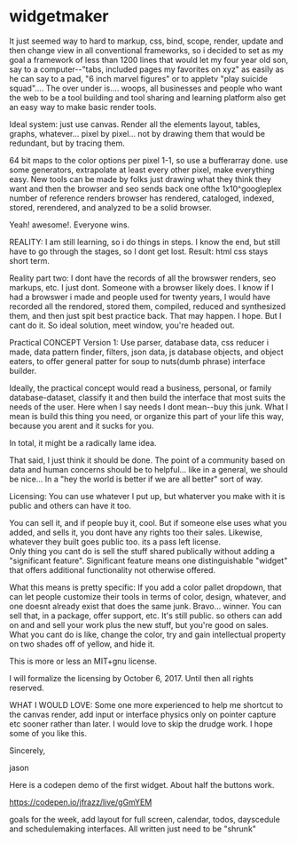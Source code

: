 # widgetmaker
It just seemed way to hard to markup, css, bind, scope, render, update and then
change view in all conventional frameworks, so i decided to set as my goal a framework of less than  1200
lines that would let my four year old son, say to a computer--"tabs, included pages my favorites on xyz"
as easily as he can say to a pad,
"6 inch marvel figures" 
or to appletv "play suicide squad".... 
The over under is.... woops, all businesses and people who want the web to be a tool building and tool sharing 
and learning platform also get an easy way to make basic render tools. 

Ideal system:
just use canvas.  Render all the elements layout, tables, graphs, whatever... pixel by pixel... not by drawing them
that would be redundant, but by tracing them. 

64 bit maps to the color options per pixel 1-1, so use a bufferarray done. use some generators, 
extrapolate at least every other pixel, make everything easy. New tools can be made by folks 
just drawing what they think they want and then the browser and seo sends back one ofthe 1x10^googleplex number of
reference renders browser has rendered, cataloged, indexed, stored, rerendered, and analyzed to be a solid browser.

Yeah! awesome!.  Everyone wins.

REALITY: 
I am still learning, so i do things in steps.  I know the end, but still have to go through the stages, so I dont get lost.
Result: html css stays short term. 

Reality part two: I dont have the records of all the browswer renders, seo markups, etc.  I just dont.
Someone with a browser likely does. I know if I had a browswer i made and people used for twenty years, I would have 
recorded all the rendored, stored them, compiled, reduced and synthesized them, and then just spit best practice back. 
That may happen. I hope.  But I cant do it.  So ideal solution, meet window, you're headed out.

Practical CONCEPT Version 1: 
Use parser, database data, css reducer i made, data pattern finder, filters, json data, 
js database objects, and object eaters, to offer general patter for soup to nuts(dumb phrase) interface builder. 

Ideally, the practical concept would read a business, personal, or family database-dataset, classify it and then build 
the interface that most suits the needs of the user.  Here when I say needs I dont mean--buy this junk. 
What I mean is build this thing you need, or organize this part of your life this way, because you arent and it sucks for you.

In total, it might be a radically lame idea. 

That said, I just think it should be done.  The point of a community based on data 
and human concerns should be to helpful... like in a general, we should be nice... 
In a "hey the world is better
if we are all better" sort of way.


Licensing: You can use whatever I put up, but whaterver you make with it is public and others can have it too. 

You can sell it, and if people buy it, cool.  But if someone else uses what you added, and sells it, 
you dont have any rights too their sales. Likewise, whatever they built goes public too. its a pass left license.  
Only thing you cant do is sell the stuff 
shared publically without adding a "significant feature".  Significant feature means one distinguishable "widget" 
that offers additional functionality not otherwise offered.  

What this means is pretty specific:  If you add a color pallet dropdown, that can let people customize their tools in terms of color,
design, whatever, and one doesnt already exist that does the same junk.  Bravo... winner. You can sell that, in a package, offer support, etc.
It's still public.  so others can add on and and sell your work plus the new stuff, but you're good on sales.  What you cant do is like, 
change the color, try and gain intellectual property on two shades off of yellow, and hide it.  

This is more or less an MIT+gnu license.

I will formalize the licensing by October 6, 2017.  Until then all rights reserved.

WHAT I WOULD LOVE: Some one more experienced to help me shortcut to the canvas render, add input or interface 
physics only on pointer capture etc sooner rather than later.  I would love to skip the drudge work.  I hope some of you like this.


Sincerely,

jason


Here is a codepen demo of the first widget.  About half the buttons work.

https://codepen.io/jfrazz/live/gGmYEM

goals for the week, add layout for full screen, calendar, todos, dayscedule and schedulemaking interfaces.  All written just need to be "shrunk"
